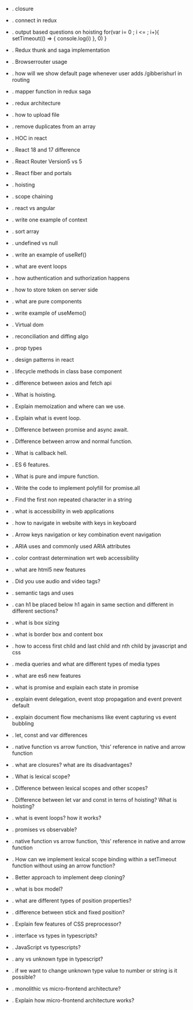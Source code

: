 + . closure
+ . connect in redux
+ . output based questions on hoisting 
    for(var i= 0 ; i <= ; i+){
        setTimeout(() => {
            console.log(i)
        }, 0)
    }

+ . Redux thunk and saga implementation
+ . Browserrouter usage
+ . how will we show default page whenever user adds /gibberishurl in routing
+ . mapper function in redux saga
+ . redux architecture
+ . how to upload file
+ . remove duplicates from an array
+ . HOC in react
+ . React 18 and 17 difference
+ . React Router Version5 vs 5
+ . React fiber and portals
+ . hoisting
+ . scope chaining
+ . react vs angular
+ . write one example of context
+ . sort array
+ . undefined vs null
+ . write an example of useRef()
+ . what are event loops
+ . how authentication and suthorization happens
+ . how to store token on server side
+ . what are  pure components
+ . write example of useMemo()
+ . Virtual dom
+ . reconciliation and diffing algo
+ . prop types
+ . design patterns in react
+ . lifecycle methods in class base component
+ . difference between axios and fetch api
+ . What is hoisting.
+ . Explain memoization and where can we use.
+ . Explain what is event loop.
+ . Difference between promise and async await.
+ . Difference between arrow and normal function.
+ . What is callback hell.
+ . ES 6 features.
+ . What is pure and impure function.
+ . Write the code to implement polyfill for promise.all
+ . Find the first non repeated character in a string
+ . what is accessibility in web applications
+ . how to navigate in website with keys in keyboard
+ . Arrow keys navigation or key combination event navigation
+ . ARIA uses and commonly used ARIA attributes
+ . color contrast determination wrt web accessibility
 
+ . what are html5 new features
+ . Did you use audio and video tags?
+ . semantic tags and uses
+ . can h1 be placed below h1 again in same section and different in different sections?
 
+ . what is box sizing
+ . what is border box and content box
+ . how to access first child and last child and nth child by javascript and css
+ . media queries and what are different types of media types
 
+ . what are es6 new features
+ . what is promise and explain each state in promise
+ . explain event delegation, event stop propagation and event prevent default
+ . explain document flow mechanisms like event capturing vs event bubbling
+ . let, const and var differences
+ . native function vs arrow function, ‘this’ reference in native and arrow function

+ . what are closures? what are its disadvantages?
+ . What is lexical scope? 
+ . Difference between lexical scopes and other scopes?
+ . Difference between let var and const in terns of hoisting? What is hoisting?
+ . what is event loops? how it works?
+ . promises vs observable?
+ . native function vs arrow function, ‘this’ reference in native and arrow function
+ . How can we implement lexical scope binding within a setTimeout function without using an arrow function?
+ . Better approach to implement deep cloning?
 
+ . what is box model?
+ . what are different types of position properties?
+ . difference between stick and fixed position?
+ . Explain few features of CSS preprocessor?
+ . interface vs types in typescripts?
+ . JavaScript vs typescripts?
+ . any vs unknown type in typescript?
+ . if we want to change unknown type value to number or string is it possible?
 
+ . monolithic vs micro-frontend architecture?
+ . Explain how micro-frontend architecture works?


